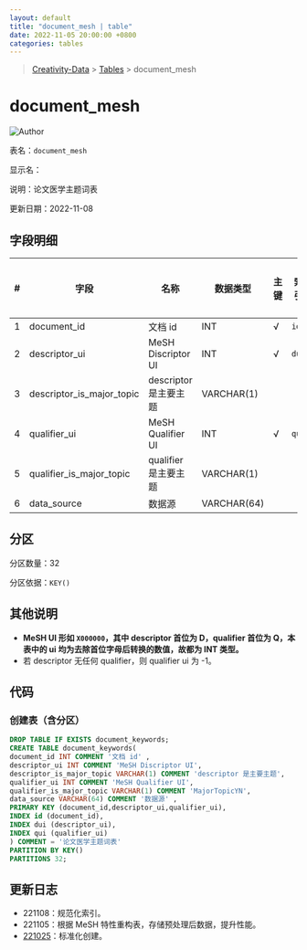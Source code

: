 ```yaml
---
layout: default
title: "document_mesh | table"
date: 2022-11-05 20:00:00 +0800
categories: tables
---
```


> [Creativity-Data](/Creativity) > [Tables](/Creativity/tables) > document_mesh

# document_mesh

![Author](https://img.shields.io/badge/Author-MarioZZJ-blue)

表名：`document_mesh`

显示名：

说明：论文医学主题词表

更新日期：2022-11-08

## 字段明细

| **#** | **字段**                  | **名称**                | **数据类型** | **主键** | **索引** | **默认值** | **备注说明** |
| ----- | ------------------------  | ---------------------- | ------------ | -------- | -------- | ---------- | ------------ |
| 1     | document_id               | 文档 id                | INT          | √        |  `id`   |            |              |
| 2     | descriptor_ui             | MeSH Discriptor UI     | INT          | √        |  `dui`  |            |              |
| 3     | descriptor_is_major_topic | descriptor 是主要主题   | VARCHAR(1)   |          |          |            |              |
| 4     | qualifier_ui              | MeSH Qualifier  UI     | INT          | √        |  `qui`  |            |              |
| 5     | qualifier_is_major_topic  | qualifier 是主要主题    | VARCHAR(1)   |          |          |            |              |
| 6     | data_source               | 数据源                  | VARCHAR(64) |          |          |            |              |

## 分区

分区数量：32

分区依据：`KEY()`

## 其他说明

* **MeSH UI 形如 `X000000`，其中 descriptor 首位为 D，qualifier 首位为 Q，本表中的 ui 均为去除首位字母后转换的数值，故都为 INT 类型。**
* 若 descriptor 无任何 qualifier，则 qualifier ui 为 -1。

## 代码

### 创建表（含分区）

```SQL
DROP TABLE IF EXISTS document_keywords;
CREATE TABLE document_keywords(
document_id INT COMMENT '文档 id' ,
descriptor_ui INT COMMENT 'MeSH Discriptor UI',
descriptor_is_major_topic VARCHAR(1) COMMENT 'descriptor 是主要主题',
qualifier_ui INT COMMENT 'MeSH Qualifier UI',
qualifier_is_major_topic VARCHAR(1) COMMENT 'MajorTopicYN',
data_source VARCHAR(64) COMMENT '数据源' ,
PRIMARY KEY (document_id,descriptor_ui,qualifier_ui),
INDEX id (document_id),
INDEX dui (descriptor_ui),
INDEX qui (qualifier_ui)
) COMMENT = '论文医学主题词表'
PARTITION BY KEY()
PARTITIONS 32;
```

## 更新日志

* 221108：规范化索引。
* 221105：根据 MeSH 特性重构表，存储预处理后数据，提升性能。
* [221025](/Creativity/tables/2022/10/25/archive_document_mesh.html)：标准化创建。
